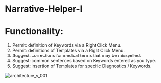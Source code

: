 # Narrative-Helper-I
# Functionality:
1. Permit: definition of Keywords via a Right Click Menu.
2. Permit: definitions of Templates via a Right Click Menu.
3. Suggest: corrections for medical terms that may be misspelled.
4. Suggest: common sentences based on Keywords entered as you type.
5. Suggest: insertion of  Templates for specific Diagnostics / Keywords.

![architecture_v_001](https://user-images.githubusercontent.com/20391435/33628636-657ba17c-d9cf-11e7-881c-9b6e3d13e25b.JPG)
